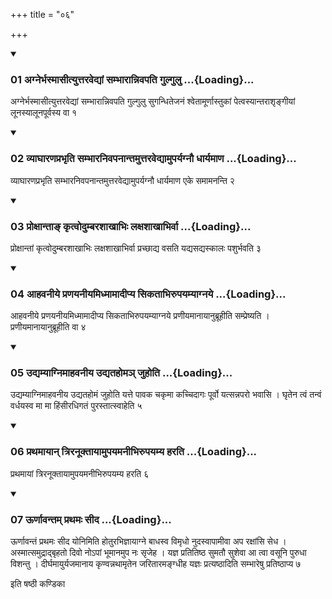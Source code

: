 +++
title = "०६"

+++

<div class="js_include" includetitle="true" newlevelforh1="3" unfilled="" url="/vedAH_yajuH/taittirIyam/sUtram/ApastambaH/shrautam/vishvAsa-prastutiH/07/06/01_agnerbhasmAsItyuttaravedyAM_sambhArAnnivapati_gulgulu.md">
<details open><summary><h3>01 अग्नेर्भस्मासीत्युत्तरवेद्यां सम्भारान्निवपति गुल्गुलु ...{Loading}...</h3></summary>

अग्नेर्भस्मासीत्युत्तरवेद्यां सम्भारान्निवपति गुल्गुलु सुगन्धितेजनं श्वेतामूर्णास्तुकां पेत्वस्यान्तराशृङ्गीयां लूनस्यालूनपूर्वस्य वा १
</details>
</div>

<div class="js_include collapsed" newlevelforh1="4" title="सर्वाष् टीकाः" url="/vedAH_yajuH/taittirIyam/sUtram/ApastambaH/shrautam/sarvASh_TIkAH/07/06/01_agnerbhasmAsItyuttaravedyAM_sambhArAnnivapati_gulgulu.md"> </div>



<div class="js_include collapsed" newlevelforh1="4" title="मूलम्" url="/vedAH_yajuH/taittirIyam/sUtram/ApastambaH/shrautam/mUlam/07/06/01_agnerbhasmAsItyuttaravedyAM_sambhArAnnivapati_gulgulu.md"> </div>


<div class="js_include" includetitle="true" newlevelforh1="3" unfilled="" url="/vedAH_yajuH/taittirIyam/sUtram/ApastambaH/shrautam/vishvAsa-prastutiH/07/06/02_vyAghAraNaprabhRti_sambhAranivapanAntamuttaravedyAmuparyagnau_dhAryamANa.md">
<details open><summary><h3>02 व्याघारणप्रभृति सम्भारनिवपनान्तमुत्तरवेद्यामुपर्यग्नौ धार्यमाण ...{Loading}...</h3></summary>

व्याघारणप्रभृति सम्भारनिवपनान्तमुत्तरवेद्यामुपर्यग्नौ धार्यमाण एके समामनन्ति २
</details>
</div>

<div class="js_include collapsed" newlevelforh1="4" title="सर्वाष् टीकाः" url="/vedAH_yajuH/taittirIyam/sUtram/ApastambaH/shrautam/sarvASh_TIkAH/07/06/02_vyAghAraNaprabhRti_sambhAranivapanAntamuttaravedyAmuparyagnau_dhAryamANa.md"> </div>



<div class="js_include collapsed" newlevelforh1="4" title="मूलम्" url="/vedAH_yajuH/taittirIyam/sUtram/ApastambaH/shrautam/mUlam/07/06/02_vyAghAraNaprabhRti_sambhAranivapanAntamuttaravedyAmuparyagnau_dhAryamANa.md"> </div>


<div class="js_include" includetitle="true" newlevelforh1="3" unfilled="" url="/vedAH_yajuH/taittirIyam/sUtram/ApastambaH/shrautam/vishvAsa-prastutiH/07/06/03_proxAntA~N_kRtvodumbarashAkhAbhiH_laxashAkhAbhirvA.md">
<details open><summary><h3>03 प्रोक्षान्ताङ् कृत्वोदुम्बरशाखाभिः लक्षशाखाभिर्वा ...{Loading}...</h3></summary>

प्रोक्षान्तां कृत्वोदुम्बरशाखाभिः लक्षशाखाभिर्वा प्रच्छाद्य वसति यद्यसद्यस्कालः पशुर्भवति ३
</details>
</div>

<div class="js_include collapsed" newlevelforh1="4" title="सर्वाष् टीकाः" url="/vedAH_yajuH/taittirIyam/sUtram/ApastambaH/shrautam/sarvASh_TIkAH/07/06/03_proxAntA~N_kRtvodumbarashAkhAbhiH_laxashAkhAbhirvA.md"> </div>



<div class="js_include collapsed" newlevelforh1="4" title="मूलम्" url="/vedAH_yajuH/taittirIyam/sUtram/ApastambaH/shrautam/mUlam/07/06/03_proxAntA~N_kRtvodumbarashAkhAbhiH_laxashAkhAbhirvA.md"> </div>


<div class="js_include" includetitle="true" newlevelforh1="3" unfilled="" url="/vedAH_yajuH/taittirIyam/sUtram/ApastambaH/shrautam/vishvAsa-prastutiH/07/06/04_AhavanIye_praNayanIyamidhmAmAdIpya_sikatAbhirupayamyAgnaye.md">
<details open><summary><h3>04 आहवनीये प्रणयनीयमिध्मामादीप्य सिकताभिरुपयम्याग्नये ...{Loading}...</h3></summary>

आहवनीये प्रणयनीयमिध्मामादीप्य सिकताभिरुपयम्याग्नये प्रणीयमानायानुब्रूहीति सम्प्रेष्यति । प्रणीयमानायानुब्रूहीति वा ४
</details>
</div>

<div class="js_include collapsed" newlevelforh1="4" title="सर्वाष् टीकाः" url="/vedAH_yajuH/taittirIyam/sUtram/ApastambaH/shrautam/sarvASh_TIkAH/07/06/04_AhavanIye_praNayanIyamidhmAmAdIpya_sikatAbhirupayamyAgnaye.md"> </div>



<div class="js_include collapsed" newlevelforh1="4" title="मूलम्" url="/vedAH_yajuH/taittirIyam/sUtram/ApastambaH/shrautam/mUlam/07/06/04_AhavanIye_praNayanIyamidhmAmAdIpya_sikatAbhirupayamyAgnaye.md"> </div>


<div class="js_include" includetitle="true" newlevelforh1="3" unfilled="" url="/vedAH_yajuH/taittirIyam/sUtram/ApastambaH/shrautam/vishvAsa-prastutiH/07/06/05_udyamyAgnimAhavanIya_udyatahoma~n_juhoti.md">
<details open><summary><h3>05 उद्यम्याग्निमाहवनीय उद्यतहोमञ् जुहोति ...{Loading}...</h3></summary>

उद्यम्याग्निमाहवनीय उद्यतहोमं जुहोति यत्ते पावक चकृमा कच्चिदागः पूर्वो यत्सन्नपरो भवासि । घृतेन त्वं तन्वं वर्धयस्व मा मा हिंसीरधिगतं पुरस्तात्स्वाहेति ५
</details>
</div>

<div class="js_include collapsed" newlevelforh1="4" title="सर्वाष् टीकाः" url="/vedAH_yajuH/taittirIyam/sUtram/ApastambaH/shrautam/sarvASh_TIkAH/07/06/05_udyamyAgnimAhavanIya_udyatahoma~n_juhoti.md"> </div>



<div class="js_include collapsed" newlevelforh1="4" title="मूलम्" url="/vedAH_yajuH/taittirIyam/sUtram/ApastambaH/shrautam/mUlam/07/06/05_udyamyAgnimAhavanIya_udyatahoma~n_juhoti.md"> </div>


<div class="js_include" includetitle="true" newlevelforh1="3" unfilled="" url="/vedAH_yajuH/taittirIyam/sUtram/ApastambaH/shrautam/vishvAsa-prastutiH/07/06/06_prathamAyAn_triranUktAyAmupayamanIbhirupayamya_harati.md">
<details open><summary><h3>06 प्रथमायान् त्रिरनूक्तायामुपयमनीभिरुपयम्य हरति ...{Loading}...</h3></summary>

प्रथमायां त्रिरनूक्तायामुपयमनीभिरुपयम्य हरति ६
</details>
</div>

<div class="js_include collapsed" newlevelforh1="4" title="सर्वाष् टीकाः" url="/vedAH_yajuH/taittirIyam/sUtram/ApastambaH/shrautam/sarvASh_TIkAH/07/06/06_prathamAyAn_triranUktAyAmupayamanIbhirupayamya_harati.md"> </div>



<div class="js_include collapsed" newlevelforh1="4" title="मूलम्" url="/vedAH_yajuH/taittirIyam/sUtram/ApastambaH/shrautam/mUlam/07/06/06_prathamAyAn_triranUktAyAmupayamanIbhirupayamya_harati.md"> </div>


<div class="js_include" includetitle="true" newlevelforh1="3" unfilled="" url="/vedAH_yajuH/taittirIyam/sUtram/ApastambaH/shrautam/vishvAsa-prastutiH/07/06/07_UrNAvantam_prathamaH_sIda.md">
<details open><summary><h3>07 ऊर्णावन्तम् प्रथमः सीद ...{Loading}...</h3></summary>

ऊर्णावन्तं प्रथमः सीद योनिमिति होतुरभिज्ञायाग्ने बाधस्व विमृधो नुदस्वापामीवा अप रक्षांसि सेध । अस्मात्समुद्राद्बृहतो दिवो नोऽपां भूमानमुप नः सृजेह । यज्ञ प्रतितिष्ठ सुमतौ सुशेवा आ त्वा वसूनि पुरुधा विशन्तु । दीर्घमायुर्यजमानाय कृण्वन्नथामृतेन जरितारमङ्ग्धीह यज्ञः प्रत्यष्ठादिति सम्भारेषु प्रतिष्ठाप्य ७
</details>
</div>

<div class="js_include collapsed" newlevelforh1="4" title="सर्वाष् टीकाः" url="/vedAH_yajuH/taittirIyam/sUtram/ApastambaH/shrautam/sarvASh_TIkAH/07/06/07_UrNAvantam_prathamaH_sIda.md"> </div>



<div class="js_include collapsed" newlevelforh1="4" title="मूलम्" url="/vedAH_yajuH/taittirIyam/sUtram/ApastambaH/shrautam/mUlam/07/06/07_UrNAvantam_prathamaH_sIda.md"> </div>





  
इति षष्ठी कण्डिका 
